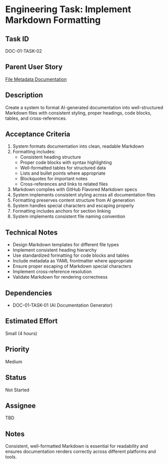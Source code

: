 # Engineering Task: Implement Markdown Formatting

## Task ID
DOC-01-TASK-02

## Parent User Story
[File Metadata Documentation](../01-file-metadata-documentation.md)

## Description
Create a system to format AI-generated documentation into well-structured Markdown files with consistent styling, proper headings, code blocks, tables, and cross-references.

## Acceptance Criteria
1. System formats documentation into clean, readable Markdown
2. Formatting includes:
   - Consistent heading structure
   - Proper code blocks with syntax highlighting
   - Well-formatted tables for structured data
   - Lists and bullet points where appropriate
   - Blockquotes for important notes
   - Cross-references and links to related files
3. Markdown complies with GitHub Flavored Markdown specs
4. System implements consistent styling across all documentation files
5. Formatting preserves content structure from AI generation
6. System handles special characters and escaping properly
7. Formatting includes anchors for section linking
8. System implements consistent file naming convention

## Technical Notes
- Design Markdown templates for different file types
- Implement consistent heading hierarchy
- Use standardized formatting for code blocks and tables
- Include metadata as YAML frontmatter where appropriate
- Ensure proper escaping of Markdown special characters
- Implement cross-reference resolution
- Validate Markdown for rendering correctness

## Dependencies
- DOC-01-TASK-01 (AI Documentation Generator)

## Estimated Effort
Small (4 hours)

## Priority
Medium

## Status
Not Started

## Assignee
TBD

## Notes
Consistent, well-formatted Markdown is essential for readability and ensures documentation renders correctly across different platforms and tools.